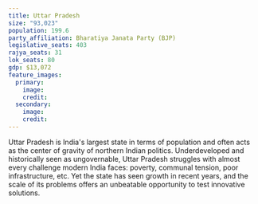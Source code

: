 ```yaml
---
title: Uttar Pradesh
size: "93,023"
population: 199.6
party_affiliation: Bharatiya Janata Party (BJP)
legislative_seats: 403
rajya_seats: 31
lok_seats: 80
gdp: $13,072
feature_images:
  primary:
    image: 
    credit: 
  secondary:
    image: 
    credit: 
---
```


Uttar Pradesh is India's largest state in terms of population and often acts as the center of gravity of northern Indian politics. Underdeveloped and historically seen as ungovernable, Uttar Pradesh struggles with almost every challenge modern India faces: poverty, communal tension, poor infrastructure, etc. Yet the state has seen growth in recent years, and the scale of its problems offers an unbeatable opportunity to test innovative solutions.
